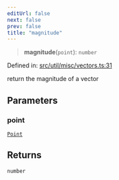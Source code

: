 ```yaml
---
editUrl: false
next: false
prev: false
title: "magnitude"
---
```


> **magnitude**(`point`): `number`

Defined in: [src/util/misc/vectors.ts:31](https://github.com/fabricjs/fabric.js/blob/8206f10a405480a7ba988ff6cfdde6412c1f13f8/src/util/misc/vectors.ts#L31)

return the magnitude of a vector

## Parameters

### point

[`Point`](/api/classes/point/)

## Returns

`number`
